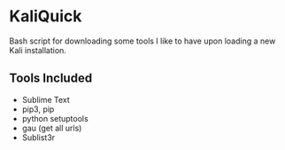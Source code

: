 # KaliQuick
Bash script for downloading some tools I like to have upon loading a new Kali installation. 

## Tools Included
- Sublime Text
- pip3, pip
- python setuptools
- gau (get all urls)
- Sublist3r